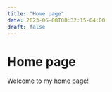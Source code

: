 ```yaml
---
title: "Home page"
date: 2023-06-08T00:32:15-04:00
draft: false
---
```


# Home page
Welcome to my home page!